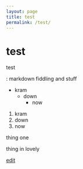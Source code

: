 ```yaml
---
layout: page
title: test
permalink: /test/
---
```


# test

test

:  markdown fiddling and stuff

* kram
  * down
    * now

1. kram
2. down
3. now

  thing one


thing in
 lovely


[edit](https://github.com/exfinium/isought/edit/master/test.md)
